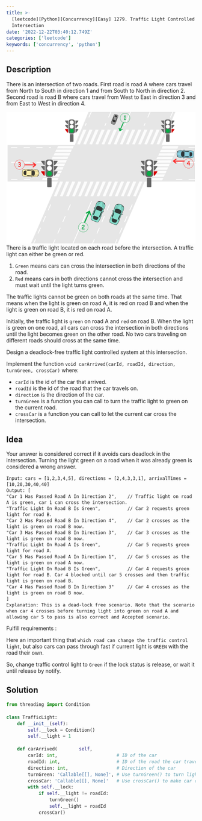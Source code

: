 ```yaml
---
title: >-
  [leetcode][Python][Concurrency][Easy] 1279. Traffic Light Controlled
  Intersection
date: '2022-12-22T03:40:12.749Z'
categories: ['leetcode']
keywords: ['concurrency', 'python']
---
```


## Description

There is an intersection of two roads. First road is road A where cars travel from North to South in direction 1 and from South to North in direction 2. Second road is road B where cars travel from West to East in direction 3 and from East to West in direction 4.

![](/images/leetcode/concurrency/traffic-light-controlled-intersection/image_0.png)
There is a traffic light located on each road before the intersection. A traffic light can either be green or red.

1.  `Green` means cars can cross the intersection in both directions of the road.
2.  `Red` means cars in both directions cannot cross the intersection and must wait until the light turns green.

The traffic lights cannot be green on both roads at the same time. That means when the light is green on road A, it is red on road B and when the light is green on road B, it is red on road A.

Initially, the traffic light is `green` on road A and `red` on road B. When the light is green on one road, all cars can cross the intersection in both directions until the light becomes green on the other road. No two cars traveling on different roads should cross at the same time.

Design a deadlock-free traffic light controlled system at this intersection.

Implement the function `void carArrived(carId, roadId, direction, turnGreen, crossCar)` where:

*   `carId` is the id of the car that arrived.
*   `roadId` is the id of the road that the car travels on.
*   `direction` is the direction of the car.
*   `turnGreen` is a function you can call to turn the traffic light to green on the current road.
*   `crossCar` is a function you can call to let the current car cross the intersection.

## Idea

Your answer is considered correct if it avoids cars deadlock in the intersection. Turning the light green on a road when it was already green is considered a wrong answer.
```pre
Input: cars = [1,2,3,4,5], directions = [2,4,3,3,1], arrivalTimes = [10,20,30,40,40]  
Output: [  
"Car 1 Has Passed Road A In Direction 2",    // Traffic light on road A is green, car 1 can cross the intersection.  
"Traffic Light On Road B Is Green",          // Car 2 requests green light for road B.  
"Car 2 Has Passed Road B In Direction 4",    // Car 2 crosses as the light is green on road B now.  
"Car 3 Has Passed Road B In Direction 3",    // Car 3 crosses as the light is green on road B now.  
"Traffic Light On Road A Is Green",          // Car 5 requests green light for road A.  
"Car 5 Has Passed Road A In Direction 1",    // Car 5 crosses as the light is green on road A now.  
"Traffic Light On Road B Is Green",          // Car 4 requests green light for road B. Car 4 blocked until car 5 crosses and then traffic light is green on road B.  
"Car 4 Has Passed Road B In Direction 3"     // Car 4 crosses as the light is green on road B now.  
]  
Explanation: This is a dead-lock free scenario. Note that the scenario when car 4 crosses before turning light into green on road A and allowing car 5 to pass is also correct and Accepted scenario.
```
Fulfill requirements :

Here an important thing that `which road can change the traffic control light`, but also cars can pass through fast if current light is `GREEN` with the road their own.

So, change traffic control light to `Green` if the lock status is release, or wait it until release by notify.

## Solution
```python
from threading import Condition  
  
class TrafficLight:  
    def __init__(self):  
        self.__lock = Condition()  
        self.__light = 1  
  
    def carArrived(        self,  
        carId: int,                      # ID of the car  
        roadId: int,                     # ID of the road the car travels on. Can be 1 (road A) or 2 (road B)  
        direction: int,                  # Direction of the car  
        turnGreen: 'Callable[[], None]', # Use turnGreen() to turn light to green on current road  
        crossCar: 'Callable[[], None]'   # Use crossCar() to make car cross the intersection    ) -> None:  
        with self.__lock:  
            if self.__light != roadId:  
                turnGreen()  
                self.__light = roadId  
            crossCar()

```